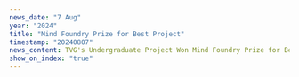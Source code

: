 ```yaml
---
news_date: "7 Aug"
year: "2024"
title: "Mind Foundry Prize for Best Project"
timestamp: "20240807"
news_content: TVG's Undergraduate Project Won Mind Foundry Prize for Best Project in Information Engineering, Check out the paper <a href="https://torrvision.com/clip_as_rnn/"> CLIP as RNN </a>
show_on_index: "true"
---
```



